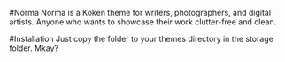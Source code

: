 #Norma
Norma is a Koken theme for writers, photographers, and digital artists. Anyone who wants to showcase their work clutter-free and clean.

#Installation
Just copy the folder to your themes directory in the storage folder. Mkay?
